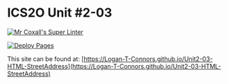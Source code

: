 # ICS2O Unit #2-03

[![Mr Coxall's Super Linter](https://github.com/Logan-T-Connors/Unit2-03-HTML-StreetAddress/workflows/Mr%20Coxall's%20Super%20Linter/badge.svg)](https://github.com/Logan-T-Connors/Unit2-03-HTML-StreetAddress/actions)

[![Deploy Pages](https://github.com/Logan-T-Connors/Unit2-03-HTML-StreetAddress/workflows/Deploy%20Pages/badge.svg)](https://github.com/Logan-T-Connors/Unit2-03-HTML-StreetAddress/actions)

This site can be found at: [https://Logan-T-Connors.github.io/Unit2-03-HTML-StreetAddress](https://Logan-T-Connors.github.io/Unit2-03-HTML-StreetAddress)